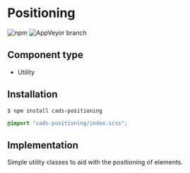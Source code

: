 # Positioning

![npm](https://img.shields.io/npm/v/:package.svg)
![AppVeyor branch](https://img.shields.io/appveyor/ci/:user/:repo/:branch.svg)

## Component type

- Utility

## Installation

```
$ npm install cads-positioning
```

```scss
@import "cads-positioning/index.scss";
```

## Implementation

Simple utility classes to aid with the positioning of elements.

